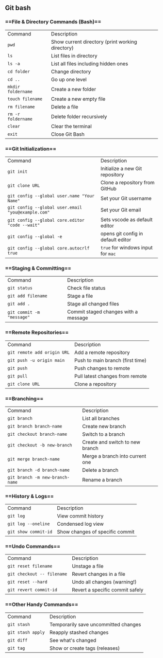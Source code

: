 ## Git bash

### ==File & Directory Commands (Bash)==

|   |   |
|---|---|
|Command|Description|
|`pwd`|Show current directory (print working directory)|
|`ls`|List files in directory|
|`ls -a`|List all files including hidden ones|
|`cd folder`|Change directory|
|`cd ..`|Go up one level|
|`mkdir foldername`|Create a new folder|
|`touch filename`|Create a new empty file|
|`rm filename`|Delete a file|
|`rm -r foldername`|Delete folder recursively|
|`clear`|Clear the terminal|
|`exit`|Close Git Bash|

### ==Git Initialization==

|   |   |
|---|---|
|Command|Description|
|`git init`|Initialize a new Git repository|
|`git clone URL`|Clone a repository from GitHub|
|`git config --global user.name "Your Name"`|Set your Git username|
|`git config --global user.email "you@example.com"`|Set your Git email|
|`git config --global core.editor "code --wait"`|Sets vscode as default editor|
|`git config --global -e`|opens git config in default editor|
|`git config --global core.autocrlf true`|`true` for windows input for `mac`|

  

### ==Staging & Committing==

|   |   |
|---|---|
|Command|Description|
|`git status`|Check file status|
|`git add filename`|Stage a file|
|`git add .`|Stage all changed files|
|`git commit -m "message"`|Commit staged changes with a message|

  

### ==Remote Repositories==

|   |   |
|---|---|
|Command|Description|
|`git remote add origin URL`|Add a remote repository|
|`git push -u origin main`|Push to main branch (first time)|
|`git push`|Push changes to remote|
|`git pull`|Pull latest changes from remote|
|`git clone URL`|Clone a repository|

  

### ==Branching==

|   |   |
|---|---|
|Command|Description|
|`git branch`|List all branches|
|`git branch branch-name`|Create new branch|
|`git checkout branch-name`|Switch to a branch|
|`git checkout -b new-branch`|Create and switch to new branch|
|`git merge branch-name`|Merge a branch into current one|
|`git branch -d branch-name`|Delete a branch|
|`git branch -m new-branch-name`|Rename a branch|

### ==History & Logs==

|   |   |
|---|---|
|Command|Description|
|`git log`|View commit history|
|`git log --oneline`|Condensed log view|
|`git show commit-id`|Show changes of specific commit|

  

### ==Undo Commands==

|   |   |
|---|---|
|Command|Description|
|`git reset filename`|Unstage a file|
|`git checkout -- filename`|Revert changes in a file|
|`git reset --hard`|Undo all changes (warning!)|
|`git revert commit-id`|Revert a specific commit safely|

  

### ==Other Handy Commands==

|   |   |
|---|---|
|Command|Description|
|`git stash`|Temporarily save uncommitted changes|
|`git stash apply`|Reapply stashed changes|
|`git diff`|See what's changed|
|`git tag`|Show or create tags (releases)|
